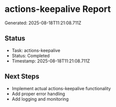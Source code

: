 # actions-keepalive Report

Generated: 2025-08-18T11:21:08.711Z

## Status
- Task: actions-keepalive
- Status: Completed
- Timestamp: 2025-08-18T11:21:08.711Z

## Next Steps
- Implement actual actions-keepalive functionality
- Add proper error handling
- Add logging and monitoring
